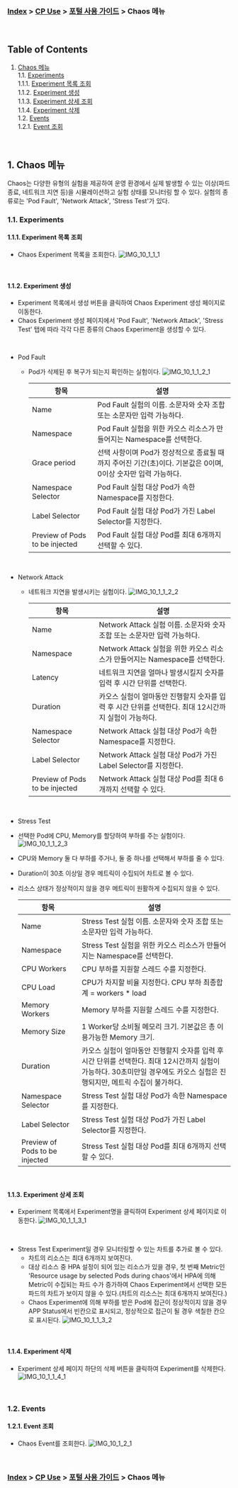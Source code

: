 ### [Index](https://github.com/K-PaaS/container-platform/blob/master/README.md) > [CP Use](../Readme.md) >  [포털 사용 가이드](./cp-portal-use-guide.md) > Chaos 메뉴

<br>

## Table of Contents

1. [Chaos 메뉴](#1)  
  1.1. [Experiments](#1-1)  
  1.1.1. [Experiment 목록 조회](#1-1-1)  
  1.1.2. [Experiment 생성](#1-1-2)  
  1.1.3. [Experiment 상세 조회](#1-1-3)  
  1.1.4. [Experiment 삭제](#1-1-4)  
  1.2. [Events](#1-2)   
  1.2.1. [Event 조회](#1-2-1)  
<br>

## <div id='1'/> 1. Chaos 메뉴
Chaos는 다양한 유형의 실험을 제공하여 운영 환경에서 실제 발생할 수 있는 이상(파드 종료, 네트워크 지연 등)을 시뮬레이션하고 실험 상태를 모니터링 할 수 있다.
실험의 종류로는 'Pod Fault', 'Network Attack', 'Stress Test'가 있다.

### <div id='1-1'/> 1.1. Experiments
#### <div id='1-1-1'/> 1.1.1. Experiment 목록 조회
- Chaos Experiment 목록을 조회한다.
  ![IMG_10_1_1_1]

<br>

#### <div id='1-1-2'/> 1.1.2. Experiment 생성
- Experiment 목록에서 생성 버튼을 클릭하여 Chaos Experiment 생성 페이지로 이동한다.
- Chaos Experiment 생성 페이지에서 'Pod Fault', 'Network Attack', 'Stress Test' 탭에 따라 각각 다른 종류의 Chaos Experiment을 생성할 수 있다.

<br>

- Pod Fault
  - Pod가 삭제된 후 복구가 되는지 확인하는 실험이다.
    ![IMG_10_1_1_2_1]

    <table>
    <thead>
      <tr>
        <th>항목</th>
        <th>설명</th>
      </tr>
    </thead>
    <tbody>
      <tr>
        <td>Name</td>
        <td>Pod Fault 실험의 이름. 소문자와 숫자 조합 또는 소문자만 입력 가능하다.</td>
      </tr>
      <tr>
        <td>Namespace</td>
        <td>Pod Fault 실험을 위한 카오스 리소스가 만들어지는 Namespace를 선택한다.</td>
      </tr>
      <tr>
        <td>Grace period</td>
        <td>선택 사항이며 Pod가 정상적으로 종료될 때까지 주어진 기간(초)이다. 기본값은 0이며, 0이상 숫자만 입력 가능하다.</td>
      </tr>
      <tr>
        <td>Namespace Selector</td>
        <td>Pod Fault 실험 대상 Pod가 속한 Namespace를 지정한다.</td>
      </tr>
      <tr>
        <td>Label Selector</td>
        <td>Pod Fault 실험 대상 Pod가 가진 Label Selector를 지정한다.</td>
      </tr>
      <tr>
        <td>Preview of Pods to be injected</td>
        <td>Pod Fault 실험 대상 Pod를 최대 6개까지 선택할 수 있다.</td>
      </tr>
    </tbody>
    </table>

<br>

- Network Attack
  - 네트워크 지연을 발생시키는 실험이다.
    ![IMG_10_1_1_2_2]

    <table>
    <thead>
      <tr>
        <th>항목</th>
        <th>설명</th>
      </tr>
    </thead>
    <tbody>
      <tr>
        <td>Name</td>
        <td>Network Attack 실험 이름. 소문자와 숫자 조합 또는 소문자만 입력 가능하다.</td>
      </tr>
      <tr>
        <td>Namespace</td>
        <td>Network Attack 실험을 위한 카오스 리소스가 만들어지는 Namespace를 선택한다.</td>
      </tr>
      <tr>
        <td>Latency</td>
        <td>네트워크 지연을 얼마나 발생시킬지 숫자를 입력 후 시간 단위를 선택한다.</td>
      </tr>
      <tr>
        <td>Duration</td>
        <td>카오스 실험이 얼마동안 진행할지 숫자를 입력 후 시간 단위를 선택한다. 최대 12시간까지 실험이 가능하다.</td>
      </tr>
      <tr>
        <td>Namespace Selector</td>
        <td>Network Attack 실험 대상 Pod가 속한 Namespace를 지정한다.</td>
      </tr>
      <tr>
        <td>Label Selector</td>
        <td>Network Attack 실험 대상 Pod가 가진 Label Selector를 지정한다.</td>
      </tr>
      <tr>
        <td>Preview of Pods to be injected</td>
        <td>Network Attack 실험 대상 Pod를 최대 6개까지 선택할 수 있다.</td>
      </tr>
    </tbody>
    </table>

<br>

-  Stress Test
  - 선택한 Pod에 CPU, Memory를 할당하여 부하를 주는 실험이다.
    ![IMG_10_1_1_2_3]
- CPU와 Memory 둘 다 부하를 주거나, 둘 중 하나를 선택해서 부하를 줄 수 있다.
- Duration이 30초 이상일 경우 메트릭이 수집되어 차트로 볼 수 있다.
- 리소스 상태가 정상적이지 않을 경우 메트릭이 원활하게 수집되지 않을 수 있다.

    <table>
    <thead>
      <tr>
        <th>항목</th>
        <th>설명</th>
      </tr>
    </thead>
    <tbody>
      <tr>
        <td>Name</td>
        <td>Stress Test 실험 이름. 소문자와 숫자 조합 또는 소문자만 입력 가능하다.</td>
      </tr>
      <tr>
        <td>Namespace</td>
        <td>Stress Test 실험을 위한 카오스 리소스가 만들어지는 Namespace를 선택한다.</td>
      </tr>
      <tr>
        <td>CPU Workers</td>
        <td>CPU 부하를 지원할 스레드 수를 지정한다.</td>
      </tr>
      <tr>
        <td>CPU Load</td>
        <td>CPU가 차지할 비율 지정한다. CPU 부하 최종합계 = workers * load</td>
      </tr>
      <tr>
        <td>Memory Workers</td>
        <td>Memory 부하를 지원할 스레드 수를 지정한다.</td>
      </tr>
      <tr>
        <td>Memory Size</td>
        <td>1 Worker당 소비될 메모리 크기. 기본값은 총 이용가능한 Memory 크기.</td>
      </tr>
      <tr>
        <td>Duration</td>
        <td>카오스 실험이 얼마동안 진행할지 숫자를 입력 후 시간 단위를 선택한다. 최대 12시간까지 실험이 가능하다. 30초미만일 경우에도 카오스 실험은 진행되지만, 메트릭 수집이 불가하다.</td>
      </tr>
      <tr>
        <td>Namespace Selector</td>
        <td>Stress Test 실험 대상 Pod가 속한 Namespace를 지정한다.</td>
      </tr>
      <tr>
        <td>Label Selector</td>
        <td>Stress Test 실험 대상 Pod가 가진 Label Selector를 지정한다.</td>
      </tr>
      <tr>
        <td>Preview of Pods to be injected</td>
        <td>Stress Test 실험 대상 Pod를 최대 6개까지 선택할 수 있다.</td>
      </tr>
    </tbody>
    </table>

<br>

#### <div id='1-1-3'/> 1.1.3. Experiment 상세 조회
- Experiment 목록에서 Experiment명을 클릭하여 Experiment 상세 페이지로 이동한다.
  ![IMG_10_1_1_3_1]
  
<br>

- Stress Test Experiment일 경우 모니터링할 수 있는 차트를 추가로 볼 수 있다.
  - 차트의 리소스는 최대 6개까지 보여진다. 
  - 대상 리소스 중 HPA 설정이 되어 있는 리소스가 있을 경우, 첫 번째 Metric인 'Resource usage by selected Pods during chaos'에서 HPA에 의해 Metric이 수집되는 파드 수가 증가하여 Chaos Experiment에서 선택한 모든 파드의 차트가 보이지 않을 수 있다.(차트의 리소스는 최대 6개까지 보여진다.)
  - Chaos Experiment에 의해 부하를 받은 Pod에 접근이 정상적이지 않을 경우 APP Status에서 빈칸으로 표시되고, 정상적으로 접근이 될 경우 색칠한 칸으로 표시된다.
  ![IMG_10_1_1_3_2]

<br>

#### <div id='1-1-4'/> 1.1.4. Experiment 삭제
- Experiment 상세 페이지 하단의 삭제 버튼을 클릭하여 Experiment를 삭제한다.
  ![IMG_10_1_1_4_1]

<br>

### <div id='1-2'/> 1.2. Events
#### <div id='1-2-1'/> 1.2.1. Event 조회
- Chaos Event를 조회한다.
  ![IMG_10_1_2_1]

<br>


### [Index](https://github.com/K-PaaS/container-platform/blob/master/README.md) > [CP Use](../Readme.md) >  [포털 사용 가이드](./cp-portal-use-guide.md) > Chaos 메뉴

[IMG_10_1_1_1]:../images/portal/IMG_10_1_1_1.png
[IMG_10_1_1_2_1]:../images/portal/IMG_10_1_1_2_1.png
[IMG_10_1_1_2_2]:../images/portal/IMG_10_1_1_2_2.png
[IMG_10_1_1_2_3]:../images/portal/IMG_10_1_1_2_3.png
[IMG_10_1_1_3_1]:../images/portal/IMG_10_1_1_3_1.png
[IMG_10_1_1_3_2]:../images/portal/IMG_10_1_1_3_2.png
[IMG_10_1_1_4_1]:../images/portal/IMG_10_1_1_4_1.png
[IMG_10_1_2_1]:../images/portal/IMG_10_1_2_1.png


